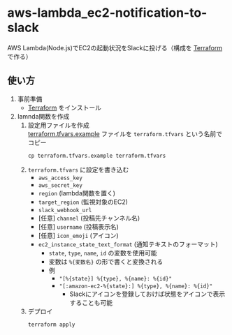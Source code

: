 # aws-lambda_ec2-notification-to-slack
AWS Lambda(Node.js)でEC2の起動状況をSlackに投げる（構成を [Terraform](https://www.terraform.io/ "https://www.terraform.io/") で作る）

## 使い方
1. 事前準備
	* [Terraform](https://www.terraform.io/ "https://www.terraform.io/") をインストール
1. lamnda関数を作成
	1. 設定用ファイルを作成  
		[terraform.tfvars.example](./terraform.tfvars.example) ファイルを `terraform.tfvars` という名前でコピー
		```
		cp terraform.tfvars.example terraform.tfvars
		```
	1. `terraform.tfvars` に設定を書き込む
		* `aws_access_key`
		* `aws_secret_key`
		* `region` (lambda関数を置く)
		* `target_region` (監視対象のEC2)
		* `slack_webhook_url`
		* [任意] `channel` (投稿先チャンネル名)
		* [任意] `username` (投稿表示名)
		* [任意] `icon_emoji` (アイコン)
		* `ec2_instance_state_text_format` (通知テキストのフォーマット)
			* `state`, `type`, `name`, `id` の変数を使用可能
			* 変数は `%{変数名}` の形で書くと変換される
			* 例
				* `"[%{state}] %{type}, %{name}: %{id}"`
				* `"[:amazon-ec2-%{state}:] %{type}, %{name}: %{id}"`
					* Slackにアイコンを登録しておけば状態をアイコンで表示することも可能
	1. デプロイ
		```
		terraform apply
		```
